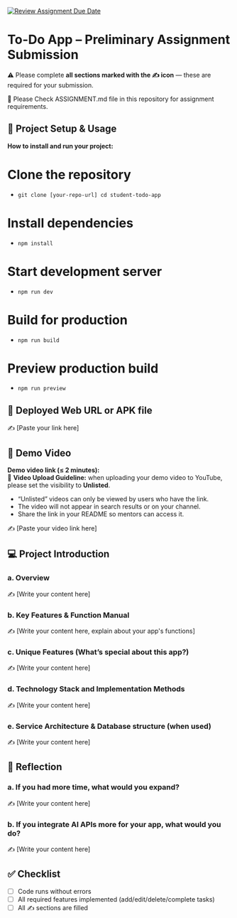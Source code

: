 [![Review Assignment Due Date](https://classroom.github.com/assets/deadline-readme-button-22041afd0340ce965d47ae6ef1cefeee28c7c493a6346c4f15d667ab976d596c.svg)](https://classroom.github.com/a/YHSq4TPZ)
# To-Do App – Preliminary Assignment Submission
⚠️ Please complete **all sections marked with the ✍️ icon** — these are required for your submission.

👀 Please Check ASSIGNMENT.md file in this repository for assignment requirements.

## 🚀 Project Setup & Usage
**How to install and run your project:**  
# Clone the repository
- `git clone [your-repo-url]
cd student-todo-app`

# Install dependencies
- `npm install`

# Start development server
- `npm run dev`

# Build for production
- `npm run build`

# Preview production build
- `npm run preview`
  

## 🔗 Deployed Web URL or APK file
✍️ [Paste your link here]


## 🎥 Demo Video
**Demo video link (≤ 2 minutes):**  
📌 **Video Upload Guideline:** when uploading your demo video to YouTube, please set the visibility to **Unlisted**.  
- “Unlisted” videos can only be viewed by users who have the link.  
- The video will not appear in search results or on your channel.  
- Share the link in your README so mentors can access it.  

✍️ [Paste your video link here]


## 💻 Project Introduction

### a. Overview

✍️ [Write your content here]

### b. Key Features & Function Manual

✍️ [Write your content here, explain about your app's functions]

### c. Unique Features (What’s special about this app?) 

✍️ [Write your content here]

### d. Technology Stack and Implementation Methods

✍️ [Write your content here]

### e. Service Architecture & Database structure (when used)

✍️ [Write your content here]

## 🧠 Reflection

### a. If you had more time, what would you expand?

✍️ [Write your content here]


### b. If you integrate AI APIs more for your app, what would you do?

✍️ [Write your content here]


## ✅ Checklist
- [ ] Code runs without errors  
- [ ] All required features implemented (add/edit/delete/complete tasks)  
- [ ] All ✍️ sections are filled  

